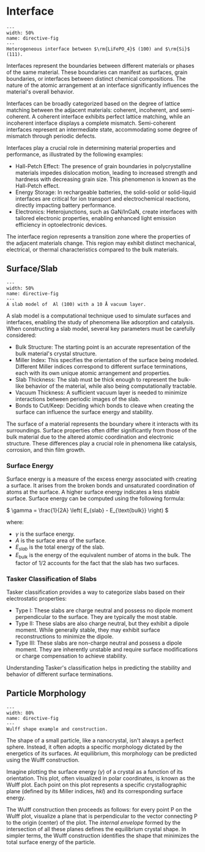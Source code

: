 # Interface
```{figure} ../figures/interface.png
---
width: 50%
name: directive-fig
---
Heterogeneous interface between $\rm{LiFePO_4}$ (100) and $\rm{Si}$ (111).
```
Interfaces represent the boundaries between different materials or phases of the same material. These boundaries can manifest as surfaces, grain boundaries, or interfaces between distinct chemical compositions. The nature of the atomic arrangement at an interface significantly influences the material's overall behavior.

Interfaces can be broadly categorized based on the degree of lattice matching between the adjacent materials: coherent, incoherent, and semi-coherent. A coherent interface exhibits perfect lattice matching, while an incoherent interface displays a complete mismatch. Semi-coherent interfaces represent an intermediate state, accommodating some degree of mismatch through periodic defects.

Interfaces play a crucial role in determining material properties and performance, as illustrated by the following examples:

- Hall-Petch Effect: The presence of grain boundaries in polycrystalline materials impedes dislocation motion, leading to increased strength and hardness with decreasing grain size. This phenomenon is known as the Hall-Petch effect.
- Energy Storage: In rechargeable batteries, the solid-solid or solid-liquid interfaces are critical for ion transport and electrochemical reactions, directly impacting battery performance.
- Electronics: Heterojunctions, such as GaN/InGaN, create interfaces with tailored electronic properties, enabling enhanced light emission efficiency in optoelectronic devices.

The interface region represents a transition zone where the properties of the adjacent materials change. This region may exhibit distinct mechanical, electrical, or thermal characteristics compared to the bulk materials. 

## Surface/Slab
```{figure} ../figures/slab_model.png
---
width: 50%
name: directive-fig
---
A slab model of  Al (100) with a 10 Å vacuum layer.
```
A slab model is a computational technique used to simulate surfaces and interfaces, enabling the study of phenomena like adsorption and catalysis. When constructing a slab model, several key parameters must be carefully considered:

- Bulk Structure: The starting point is an accurate representation of the bulk material's crystal structure.
- Miller Index: This specifies the orientation of the surface being modeled. Different Miller indices correspond to different surface terminations, each with its own unique atomic arrangement and properties.
- Slab Thickness: The slab must be thick enough to represent the bulk-like behavior of the material, while also being computationally tractable.
- Vacuum Thickness: A sufficient vacuum layer is needed to minimize interactions between periodic images of the slab.
- Bonds to Cut/Keep: Deciding which bonds to cleave when creating the surface can influence the surface energy and stability.

The surface of a material represents the boundary where it interacts with its surroundings. Surface properties often differ significantly from those of the bulk material due to the altered atomic coordination and electronic structure. These differences play a crucial role in phenomena like catalysis, corrosion, and thin film growth.

### Surface Energy

Surface energy is a measure of the excess energy associated with creating a surface. It arises from the broken bonds and unsaturated coordination of atoms at the surface. A higher surface energy indicates a less stable surface. Surface energy can be computed using the following formula:

$
\gamma = \frac{1}{2A} \left( E_{slab} - E_{\text{bulk}} \right)
$

where:

*   $\gamma$ is the surface energy.
*   $A$ is the surface area of the surface.
*   $E_{slab}$ is the total energy of the slab.
*   $E_{\text{bulk}}$ is the energy of the equivalent number of atoms in the bulk. The factor of 1/2 accounts for the fact that the slab has two surfaces.

### Tasker Classification of Slabs

Tasker classification provides a way to categorize slabs based on their electrostatic properties:

- Type I: These slabs are charge neutral and possess no dipole moment perpendicular to the surface. They are typically the most stable.
- Type II: These slabs are also charge neutral, but they exhibit a dipole moment. While generally stable, they may exhibit surface reconstructions to minimize the dipole.
- Type III: These slabs are non-charge neutral and possess a dipole moment. They are inherently unstable and require surface modifications or charge compensation to achieve stability.

Understanding Tasker's classification helps in predicting the stability and behavior of different surface terminations.

## Particle Morphology
```{figure} ../figures/wulff_shape.png
---
width: 80%
name: directive-fig
---
Wulff shape example and construction.
```
The shape of a small particle, like a nanocrystal, isn't always a perfect sphere. Instead, it often adopts a specific morphology dictated by the energetics of its surfaces. At equilibrium, this morphology can be predicted using the Wulff construction.

Imagine plotting the surface energy ($\gamma$) of a crystal as a function of its orientation. This plot, often visualized in polar coordinates, is known as the Wulff plot. Each point on this plot represents a specific crystallographic plane (defined by its Miller indices, *hkl*) and its corresponding surface energy.

The Wulff construction then proceeds as follows: for every point P on the Wulff plot, visualize a plane that is perpendicular to the vector connecting P to the origin (center) of the plot. The *internal envelope* formed by the intersection of all these planes defines the equilibrium crystal shape. In simpler terms, the Wulff construction identifies the shape that minimizes the total surface energy of the particle.